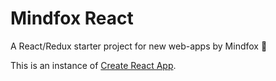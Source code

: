 # Mindfox React 
A React/Redux starter project for new web-apps by Mindfox 🦊

This is an instance of [Create React App](https://github.com/facebook/create-react-app).
